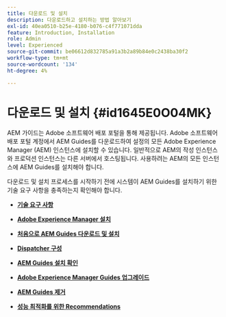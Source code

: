 ```yaml
---
title: 다운로드 및 설치
description: 다운로드하고 설치하는 방법 알아보기
exl-id: 40ea0510-b25e-4180-b076-c4f771071dda
feature: Introduction, Installation
role: Admin
level: Experienced
source-git-commit: be06612d832785a91a3b2a89b84e0c2438ba30f2
workflow-type: tm+mt
source-wordcount: '134'
ht-degree: 4%

---
```


# 다운로드 및 설치 {#id1645E0O04MK}

AEM 가이드는 Adobe 소프트웨어 배포 포털을 통해 제공됩니다. Adobe 소프트웨어 배포 포털 계정에서 AEM Guides를 다운로드하여 설정의 모든 Adobe Experience Manager \(AEM\) 인스턴스에 설치할 수 있습니다. 일반적으로 AEM의 작성 인스턴스와 프로덕션 인스턴스는 다른 서버에서 호스팅됩니다. 사용하려는 AEM의 모든 인스턴스에 AEM Guides를 설치해야 합니다.

다운로드 및 설치 프로세스를 시작하기 전에 시스템이 AEM Guides를 설치하기 위한 기술 요구 사항을 충족하는지 확인해야 합니다.

- **[기술 요구 사항](download-install-technical-requirements.md)**

- **[Adobe Experience Manager 설치](download-install-aem.md)**

- **[처음으로 AEM Guides 다운로드 및 설치](download-install-aemg-first-time.md)**

- **[Dispatcher 구성](download-install-configure-dispatcher.md)**

- **[AEM Guides 설치 확인](download-install-verify-aemg-installation.md)**

- **[Adobe Experience Manager Guides 업그레이드](upgrade-xml-documentation.md)**

- **[AEM Guides 제거](download-install-unistall-aemg.md)**

- **[성능 최적화를 위한 Recommendations](download-install-recommend-perf-optimiz.md)**

